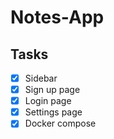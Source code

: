 # Notes-App

## Tasks

- [x] Sidebar
- [x] Sign up page
- [x] Login page
- [x] Settings page
- [x] Docker compose
